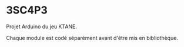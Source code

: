 # 3SC4P3
Projet Arduino du jeu KTANE.

Chaque module est codé séparément avant d'être mis en bibliothèque.

